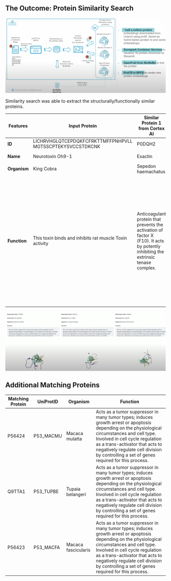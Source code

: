 ## The Outcome: Protein Similarity Search


![Protein Similarity Search Schema](./assets/Protein_Similarity_Search_Schema.png)


Similarity search was able to extract the structurally/functionally similar proteins.

| Features  | Input Protein  | Similar Protein 1 from Cortex AI | Similar Protein 2 from Cortex AI |
|-----------|----------------|----------------------------------|----------------------------------|
| **ID**    | LICHRVHGLQTCEPDQKFCFRKTTMFFPNHPVLL MGTSSCPTEKYSVCCSTDKCNK | P0DQH2 | P0DKS3 |
| **Name**  | Neurotoxin Oh9-1 | Exactin | Mambalgin-2 |
| **Organism** | King Cobra | Sepedon haemachatus | Black Mamba |
| **Function** | This toxin binds and inhibits rat muscle Toxin activity | Anticoagulant protein that prevents the activation of factor X (F10). It acts by potently inhibiting the extrinsic tenase complex. | This three-finger toxin inhibits ASIC channels. It acts as a gating modifier toxin by decreasing the apparent proton sensitivity of activation and by slightly increasing the apparent proton sensitivity for inactivation. |

![Protein Similarity Search](./assets/Protein_Similarity_Search.png)

## Additional Matching Proteins

| Matching Protein | UniProtID  | Organism            | Function |
|------------------|------------|---------------------|----------|
| P56424           | P53_MACMU  | Macaca mulatta      | Acts as a tumor suppressor in many tumor types; induces growth arrest or apoptosis depending on the physiological circumstances and cell type. Involved in cell cycle regulation as a trans-activator that acts to negatively regulate cell division by controlling a set of genes required for this process. |
| Q9TTA1           | P53_TUPBE  | Tupaia belangeri    | Acts as a tumor suppressor in many tumor types; induces growth arrest or apoptosis depending on the physiological circumstances and cell type. Involved in cell cycle regulation as a trans-activator that acts to negatively regulate cell division by controlling a set of genes required for this process. |
| P56423           | P53_MACFA  | Macaca fascicularis | Acts as a tumor suppressor in many tumor types; induces growth arrest or apoptosis depending on the physiological circumstances and cell type. Involved in cell cycle regulation as a trans-activator that acts to negatively regulate cell division by controlling a set of genes required for this process. |
